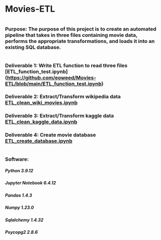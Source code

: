 # Movies-ETL

#
### Purpose: The purpose of this project is to create an automated pipeline that takes in three files containing movie data, performs the appropriate transformations, and loads it into an existing SQL database.
#
### Deliverable 1: Write ETL function to read three files [ETL_function_test.ipynb] (https://github.com/eoweed/Movies-ETL/blob/main/ETL_function_test.ipynb)
### Deliverable 2: Extract/Transform wikipedia data [ETL_clean_wiki_movies.ipynb](https://github.com/eoweed/Movies-ETL/blob/main/ETL_clean_wiki_movies.ipynb)
### Deliverable 3: Extract/Transform kaggle data [ETL_clean_kaggle_data.ipynb](https://github.com/eoweed/Movies-ETL/blob/main/ETL_clean_kaggle_data.ipynb)
### Deliverable 4: Create movie database [ETL_create_database.ipynb](https://github.com/eoweed/Movies-ETL/blob/main/ETL_create_database.ipynb)

#
### Software:
##### Python 3.9.12
##### Jupyter Notebook 6.4.12
##### Pandas 1.4.3
##### Numpy 1.23.0
##### Sqlalchemy 1.4.32
##### Psycopg2 2.8.6